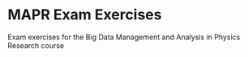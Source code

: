 # MAPR Exam Exercises
Exam exercises for the Big Data Management and Analysis in Physics Research course
